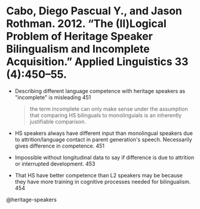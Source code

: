 # Cabo, Diego Pascual Y., and Jason Rothman. 2012. “The (Il)Logical Problem of Heritage Speaker Bilingualism and Incomplete Acquisition.” Applied Linguistics 33 (4):450–55.

- Describing different language competence with heritage speakers as "incomplete" is misleading 451

    > the term incomplete can only make sense under the assumption that comparing HS bilinguals to monolinguials is an inherently justifiable comparison.

- HS speakers always have different input than monolingual speakers due to attrition/language contact in parent generation's speech. Necessarily gives difference in competence. 451     

- Impossible without longitudinal data to say if difference is due to attrition or interrupted development. 453 

- That HS have better competence than L2 speakers may be because they have more training in cognitive processes needed for bilingualism. 454

@heritage-speakers
